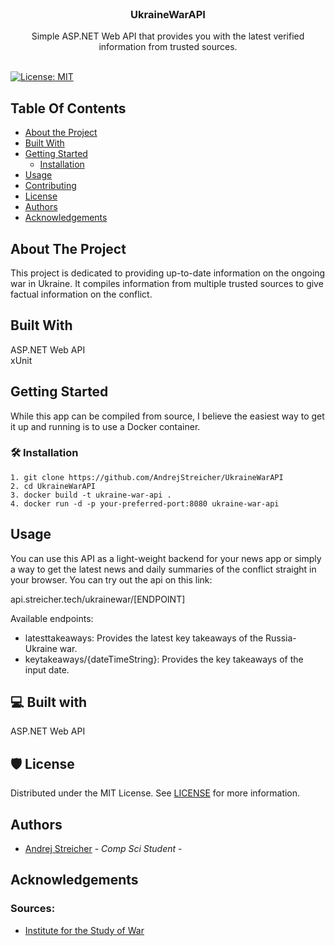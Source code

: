 <br/>
<p align="center">
  <h3 align="center">UkraineWarAPI</h3>

  <p align="center">
    Simple ASP.NET Web API that provides you with the latest verified information from trusted sources.
    <br/>
    <br/>
  </p>
</p>

[![License: MIT](https://img.shields.io/badge/License-MIT-yellow.svg)](https://opensource.org/licenses/MIT)

## Table Of Contents

* [About the Project](#about-the-project)
* [Built With](#built-with)
* [Getting Started](#getting-started)
  * [Installation](#installation)
* [Usage](#usage)
* [Contributing](#contributing)
* [License](#license)
* [Authors](#authors)
* [Acknowledgements](#acknowledgements)

## About The Project

This project is dedicated to providing up-to-date information on the ongoing war in Ukraine. It compiles information from multiple trusted sources to give factual information on the conflict.

## Built With

ASP.NET Web API  
xUnit

## Getting Started

While this app can be compiled from source, I believe the easiest way to get it up and running is to use a Docker container.

### 🛠️ Installation
```
1. git clone https://github.com/AndrejStreicher/UkraineWarAPI
2. cd UkraineWarAPI
3. docker build -t ukraine-war-api .
4. docker run -d -p your-preferred-port:8080 ukraine-war-api
```
## Usage

You can use this API as a light-weight backend for your news app or simply a way to get the latest news and daily summaries of the conflict straight in your browser. You can try out the api on this link: 

api.streicher.tech/ukrainewar/[ENDPOINT]

Available endpoints:
  - latesttakeaways: Provides the latest key takeaways of the Russia-Ukraine war.
  - keytakeaways/{dateTimeString}: Provides the key takeaways of the input date.
## 💻 Built with
ASP.NET Web API
## 🛡️ License

Distributed under the MIT License. See [LICENSE](https://github.com/AndrejStreicher/UkraineWarAPI/blob/main/LICENSE.md) for more information.

## Authors

* [Andrej Streicher](www.linkedin.com/in/andrej-streicher-35658027b) - *Comp Sci Student* - 

## Acknowledgements
### Sources:
* [Institute for the Study of War](https://www.understandingwar.org/)
